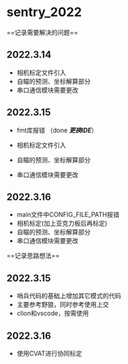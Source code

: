 # sentry_2022

==记录需要解决的问题==

## 2022.3.14

+ 相机标定文件引入
+ 自瞄的预测、坐标解算部分
+ 串口通信模块需要更改

## 2022.3.15

+ fmt库报错  （done ***更换IDE***）

+ 相机标定文件引入
+ 自瞄的预测、坐标解算部分 
+ 串口通信模块需要更改

## 2022.3.16
+ main文件中CONFIG_FILE_PATH报错
+ 相机标定(加上亚克力板后再标定)
+ 自瞄的预测、坐标解算部分
+ 串口通信模块需要更改

==记录思路想法==

## 2022.3.15    

- 哨兵代码的基础上增加其它模式的代码
- 主要参考野狼，同时参考使用上交
- clion和vscode，按需使用

## 2022.3.16
+ 使用CVAT进行协同标定